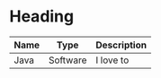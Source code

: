 # Heading

| Name | Type  | Description |
| ------| ----| ----        |
| Java | Software| I love to |